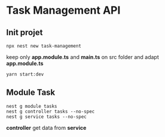 # Task Management API

## Init projet

```Shell
npx nest new task-management
```

keep only __app.module.ts__ and __main.ts__ on src folder and adapt __app.module.ts__

```Shell
yarn start:dev
```

## Module Task

```Shell
nest g module tasks
nest g controller tasks --no-spec
nest g service tasks --no-spec
```

__controller__ get data from __service__